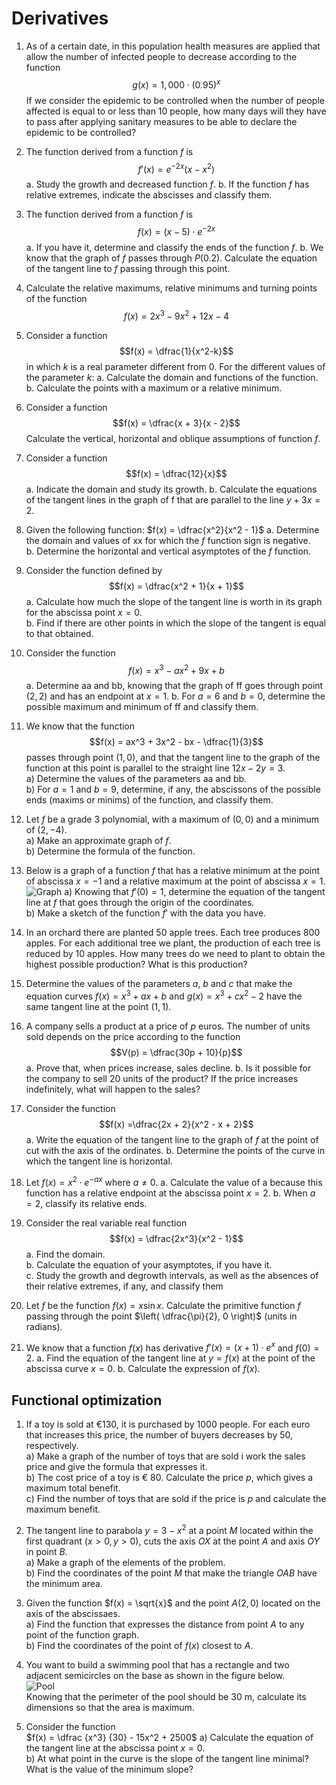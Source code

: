 # Derivatives

1. As of a certain date, in this population health measures are applied that allow the number of infected people to decrease according to the function
   $$g(x) = 1,000 \cdot (0.95)^x$$
   If we consider the epidemic to be controlled when the number of people affected is equal to or less than 10 people, how many days will they have to pass after applying sanitary measures to be able to declare the epidemic to be controlled?

2. The function derived from a function $f$ is
   $$f'(x) = e^{-2x}(x - x^2)$$
   a. Study the growth and decreased function $f$.
   b. If the function $f$ has relative extremes, indicate the abscisses and classify them.

3. The function derived from a function $f$ is
   $$f(x) = (x - 5) \cdot e^{-2x}$$
   a. If you have it, determine and classify the ends of the function $f$.
   b. We know that the graph of $f$ passes through $P(0.2)$. Calculate the equation of the tangent line to $f$ passing through this point.

4. Calculate the relative maximums, relative minimums and turning points of the function
   $$f(x) = 2x^3 - 9x^2 + 12x - 4$$

5. Consider a function
   $$f(x) = \dfrac{1}{x^2-k}$$
   in which $k$ is a real parameter different from 0. For the different values of the parameter $k$:
   a. Calculate the domain and functions of the function.
   b. Calculate the points with a maximum or a relative minimum.

6. Consider a function
   $$f(x) = \dfrac{x + 3}{x - 2}$$
   Calculate the vertical, horizontal and oblique assumptions of function $f$.

7. Consider a function
   $$f(x) = \dfrac{12}{x}$$
   a. Indicate the domain and study its growth.
   b. Calculate the equations of the tangent lines in the graph of f that are parallel to the line $y + 3x = 2$.

8. Given the following function:
   $f(x) = \dfrac{x^2}{x^2 - 1}$
   a. Determine the domain and values of xx for which the $f$ function sign is negative.  
   b. Determine the horizontal and vertical asymptotes of the $f$ function.

9. Consider the function defined by  
   $$f(x) = \dfrac{x^2 + 1}{x + 1}$$
   a. Calculate how much the slope of the tangent line is worth in its graph for the abscissa point $x = 0$.  
   b. Find if there are other points in which the slope of the tangent is equal to that obtained.

10. Consider the function  
    $$f(x) = x^3 - ax^2 + 9x + b$$
    a. Determine aa and bb, knowing that the graph of ff goes through point $(2, 2)$ and has an endpoint at $x = 1$.
    b. For $a = 6$ and $b = 0$, determine the possible maximum and minimum of ff and classify them.

11. We know that the function
    $$f(x) = ax^3 + 3x^2 - bx - \dfrac{1}{3}$$
    passes through point $(1, 0)$, and that the tangent line to the graph of the function at this point is parallel to the straight line $12x - 2y = 3$.  
     a) Determine the values of the parameters aa and bb.  
     b) For $a=1$ and $b = 9$, determine, if any, the abscissons of the possible ends (maxims or minims) of the function, and classify them.

12. Let $f$ be a grade 3 polynomial, with a maximum of $(0,0)$ and a minimum of $(2, -4)$.  
    a) Make an approximate graph of $f$.  
    b) Determine the formula of the function.

13. Below is a graph of a function $f$ that has a relative minimum at the point of abscissa $x = -1$ and a relative maximum at the point of abscissa $x = 1$.  
    ![Graph](graph.svg)
    a) Knowing that $f'(0) = 1$, determine the equation of the tangent line at $f$ that goes through the origin of the coordinates.  
    b) Make a sketch of the function $f'$ with the data you have.

14. In an orchard there are planted 50 apple trees. Each tree produces 800 apples. For each additional tree we plant, the production of each tree is reduced by 10 apples. How many trees do we need to plant to obtain the highest possible production? What is this production?

15. Determine the values of the parameters $a$, $b$ and $c$ that make the equation curves $f(x) = x^3 + ax + b$ and $g(x) = x^3 + cx^2 - 2$ have the same tangent line at the point $(1, 1)$.

16. A company sells a product at a price of $p$ euros. The number of units sold depends on the price according to the function
    $$V(p) = \dfrac{30p + 10}{p}$$
    a. Prove that, when prices increase, sales decline.
    b. Is it possible for the company to sell 20 units of the product? If the price increases indefinitely, what will happen to the sales?

17. Consider the function
    $$f(x) =\dfrac{2x + 2}{x^2 - x + 2}$$
    a. Write the equation of the tangent line to the graph of $f$ at the point of cut with the axis of the ordinates.
    b. Determine the points of the curve in which the tangent line is horizontal.

18. Let $f(x) = x^2 \cdot e^{-ax}$ where $a \ne 0$.
    a. Calculate the value of a because this function has a relative endpoint at the abscissa point $x = 2$.
    b. When $a = 2$, classify its relative ends.

19. Consider the real variable real function
    $$f(x) = \dfrac{2x^3}{x^2 - 1}$$
    a. Find the domain.  
    b. Calculate the equation of your asymptotes, if you have it.  
    c. Study the growth and degrowth intervals, as well as the absences of their relative extremes, if any, and classify them

20. Let $f$ be the function $f(x) = x \sin x$. Calculate the primitive function $f$ passing through the point $\left( \dfrac{\pi}{2}, 0 \right)$ (units in radians).

21. We know that a function $f(x)$ has derivative $f'(x) = (x + 1) \cdot e^x$ and $f(0) = 2$.
    a. Find the equation of the tangent line at $y = f(x)$ at the point of the abscissa curve $x = 0$.
    b. Calculate the expression of $f(x)$.

## Functional optimization

1. If a toy is sold at €130, it is purchased by 1000 people. For each euro that increases this price, the number of buyers decreases by 50, respectively.  
   a) Make a graph of the number of toys that are sold i work the sales price and give the formula that expresses it.  
   b) The cost price of a toy is € 80. Calculate the price $p$, which gives a maximum total benefit.  
   c) Find the number of toys that are sold if the price is $p$ and calculate the maximum benefit.

2. The tangent line to parabola $y = 3 - x^2$ at a point $M$ located within the first quadrant $(x > 0, y > 0)$, cuts the axis $OX$ at the point $A$ and axis $OY$ in point $B$.  
   a) Make a graph of the elements of the problem.  
   b) Find the coordinates of the point $M$ that make the triangle $OAB$ have the minimum area.

3. Given the function $f(x) = \sqrt{x}$ and the point $A(2, 0)$ located on the axis of the abscissaes.  
   a) Find the function that expresses the distance from point $A$ to any point of the function graph.  
   b) Find the coordinates of the point of $f(x)$ closest to $A$.

4. You want to build a swimming pool that has a rectangle and two adjacent semicircles on the base as shown in the figure below.  
   ![Pool](pool.svg)  
   Knowing that the perimeter of the pool should be 30 m, calculate its dimensions so that the area is maximum.

5. Consider the function  
   $f(x) = \dfrac {x^3} {30} - 15x^2 + 2500$
   a) Calculate the equation of the tangent line at the abscissa point $x = 0$.  
   b) At what point in the curve is the slope of the tangent line minimal? What is the value of the minimum slope?

